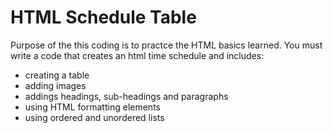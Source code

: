# HTML Schedule Table

Purpose of the this coding is to practce the HTML basics learned.
You must write a code that creates an html time schedule and includes:
- creating a table
- adding images
- addings headings, sub-headings and paragraphs
- using HTML formatting elements
- using ordered and unordered lists

